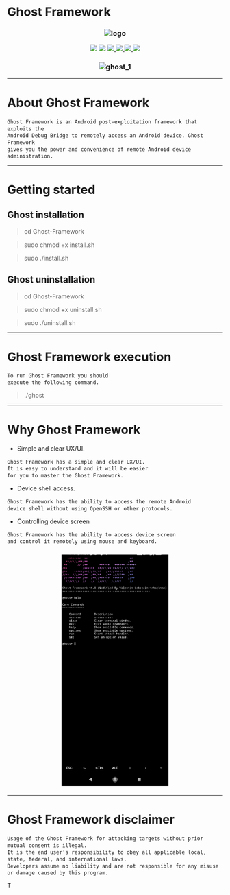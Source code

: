 # Ghost Framework

<h3 align="center"><img src="https://user-images.githubusercontent.com/54115104/91632566-45bf3780-e9ea-11ea-9b85-1ee4f451ae39.png" alt="logo" height="250px"></h3>

<p align="center">
  <img src="https://img.shields.io/badge/Chocapikk-Valentin%20Lobstein/trhacknon-yellow">
  <img src="https://img.shields.io/badge/version-v6.0-red">
  <a href="https://wikipedia.org/wiki/Python_(programming_language)">
    <img src="https://img.shields.io/badge/language-python-blueviolet.svg">
 </a>
  <a href="https://github.com/Chocapikk/Ghost-Framework/issues?q=is%3Aissue+is%3Aclosed">
      <img src="https://img.shields.io/github/issues/Chocapikk/Ghost-Framework.svg">
  </a>
  <a href="https://github.com/Chocapikk/Ghost-Framework/wiki">
      <img src="https://img.shields.io/badge/wiki%20-ghost-lightgrey.svg">
 </a>
  <a href="https://www.instagram.com/_._chocapic_._">
    <img src="https://img.shields.io/badge/Instagram-_._chocapic_._-orange.svg">
 </a>
</p>

<h3 align="center"><img src="https://raw.githubusercontent.com/Chocapikk/Ghost-Framework/main/banner/help.png" alt="ghost_1" height="540px"></h3>

***

# About Ghost Framework

```
Ghost Framework is an Android post-exploitation framework that exploits the
Android Debug Bridge to remotely access an Android device. Ghost Framework
gives you the power and convenience of remote Android device administration.
```

***

# Getting started

## Ghost installation

> cd Ghost-Framework

> sudo chmod +x install.sh

> sudo ./install.sh

## Ghost uninstallation

> cd Ghost-Framework

> sudo chmod +x uninstall.sh

> sudo ./uninstall.sh

***

# Ghost Framework execution

```
To run Ghost Framework you should 
execute the following command.
```

> ./ghost

***

# Why Ghost Framework

* Simple and clear UX/UI.

```
Ghost Framework has a simple and clear UX/UI. 
It is easy to understand and it will be easier 
for you to master the Ghost Framework.
```

* Device shell access.

```
Ghost Framework has the ability to access the remote Android 
device shell without using OpenSSH or other protocols.
``` 

* Controlling device screen

```
Ghost Framework has the ability to access device screen 
and control it remotely using mouse and keyboard.
```

<h3 align="center"><img src="https://github.com/trhacknon/Ghost-T/blob/main/banner/IMG_20220426_013413.jpg" alt="ghost_2" height="540px"></h3>

***

# Ghost Framework disclaimer

```
Usage of the Ghost Framework for attacking targets without prior mutual consent is illegal.
It is the end user's responsibility to obey all applicable local, state, federal, and international laws.
Developers assume no liability and are not responsible for any misuse or damage caused by this program.
```
T
